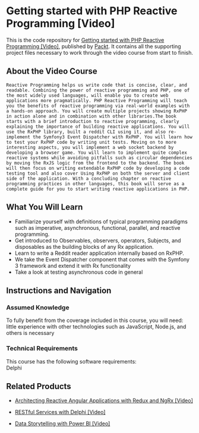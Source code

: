 # Getting started with PHP Reactive Programming [Video]
This is the code repository for [Getting started with PHP Reactive Programming [Video]](https://www.packtpub.com/application-development/getting-started-php-reactive-programming-video?utm_source=github&utm_medium=repository&utm_campaign=9781788391986), published by [Packt](https://www.packtpub.com/?utm_source=github). It contains all the supporting project files necessary to work through the video course from start to finish.
## About the Video Course
	Reactive Programming helps us write code that is concise, clear, and readable. Combining the power of reactive programming and PHP, one of the most widely used languages, will enable you to create web applications more pragmatically. PHP Reactive Programming will teach you the benefits of reactive programming via real-world examples with a hands-on approach. You will create multiple projects showing RxPHP in action alone and in combination with other libraries.The book starts with a brief introduction to reactive programming, clearly explaining the importance of building reactive applications. You will use the RxPHP library, built a reddit CLI using it, and also re-implement the Symfony3 Event Dispatcher with RxPHP. You will learn how to test your RxPHP code by writing unit tests. Moving on to more interesting aspects, you will implement a web socket backend by developing a browser game. You will learn to implement quite complex reactive systems while avoiding pitfalls such as circular dependencies by moving the RxJS logic from the frontend to the backend. The book will then focus on writing extendable RxPHP code by developing a code testing tool and also cover Using RxPHP on both the server and client side of the application. With a concluding chapter on reactive programming practices in other languages, this book will serve as a complete guide for you to start writing reactive applications in PHP.

<H2>What You Will Learn</H2>
<DIV class=book-info-will-learn-text>
<UL>
<LI>Familiarize yourself with definitions of typical programming paradigms such as imperative, asynchronous, functional, parallel, and reactive programming. 
<LI>Get introduced to Observables, observers, operators, Subjects, and disposables as the building blocks of any Rx application. 
<LI>Learn to write a Reddit reader application internally based on RxPHP. 
<LI>We take the Event Dispatcher component that comes with the Symfony 3 framework and extend it with Rx functionality 
<LI>Take a look at testing asynchronous code in general </LI></UL></DIV>

## Instructions and Navigation
### Assumed Knowledge
To fully benefit from the coverage included in this course, you will need:<br/>
little experience with other technologies such as JavaScript, Node.js, and others is necessary
### Technical Requirements
This course has the following software requirements:<br/>
Delphi

## Related Products
* [Architecting Reactive Angular Applications with Redux and NgRx [Video]](https://www.packtpub.com/web-development/architecting-reactive-angular-applications-redux-and-ngrx-video?utm_source=github&utm_medium=repository&utm_campaign=9781789536546)

* [RESTful Services with Delphi [Video]](https://www.packtpub.com/application-development/restful-services-delphi-video?utm_source=github&utm_medium=repository&utm_campaign=9781789951882)

* [Data Storytelling with Power BI [Video]](https://www.packtpub.com/big-data-and-business-intelligence/data-storytelling-power-bi-video?utm_source=github&utm_medium=repository&utm_campaign=9781789959475)

